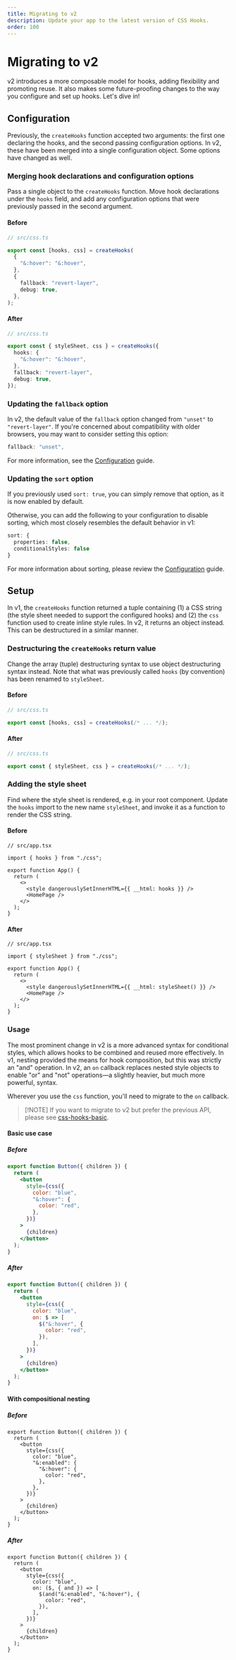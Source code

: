 ```yaml
---
title: Migrating to v2
description: Update your app to the latest version of CSS Hooks.
order: 100
---
```


# Migrating to v2

v2 introduces a more composable model for hooks, adding flexibility and
promoting reuse. It also makes some future-proofing changes to the way you
configure and set up hooks. Let's dive in!

## Configuration

Previously, the `createHooks` function accepted two arguments: the first one
declaring the hooks, and the second passing configuration options. In v2, these
have been merged into a single configuration object. Some options have changed
as well.

### Merging hook declarations and configuration options

Pass a single object to the `createHooks` function. Move hook declarations under
the `hooks` field, and add any configuration options that were previously passed
in the second argument.

#### Before

```typescript
// src/css.ts

export const [hooks, css] = createHooks(
  {
    "&:hover": "&:hover",
  },
  {
    fallback: "revert-layer",
    debug: true,
  },
);
```

#### After

```typescript
// src/css.ts

export const { styleSheet, css } = createHooks({
  hooks: {
    "&:hover": "&:hover",
  },
  fallback: "revert-layer",
  debug: true,
});
```

### Updating the `fallback` option

In v2, the default value of the `fallback` option changed from `"unset"` to
`"revert-layer"`. If you're concerned about compatibility with older browsers,
you may want to consider setting this option:

```typescript
fallback: "unset",
```

For more information, see the [Configuration](../configuration/index.md) guide.

### Updating the `sort` option

If you previously used `sort: true`, you can simply remove that option, as it is
now enabled by default.

Otherwise, you can add the following to your configuration to disable sorting,
which most closely resembles the default behavior in v1:

```typescript
sort: {
  properties: false,
  conditionalStyles: false
}
```

For more information about sorting, please review the
[Configuration](../configuration/index.md) guide.

## Setup

In v1, the `createHooks` function returned a tuple containing (1) a CSS string
(the style sheet needed to support the configured hooks) and (2) the `css`
function used to create inline style rules. In v2, it returns an object instead.
This can be destructured in a similar manner.

### Destructuring the `createHooks` return value

Change the array (tuple) destructuring syntax to use object destructuring syntax
instead. Note that what was previously called `hooks` (by convention) has been
renamed to `styleSheet`.

#### Before

```typescript
// src/css.ts

export const [hooks, css] = createHooks(/* ... */);
```

#### After

```typescript
// src/css.ts

export const { styleSheet, css } = createHooks(/* ... */);
```

### Adding the style sheet

Find where the style sheet is rendered, e.g. in your root component. Update the
`hooks` import to the new name `styleSheet`, and invoke it as a function to
render the CSS string.

#### Before

```tsx
// src/app.tsx

import { hooks } from "./css";

export function App() {
  return (
    <>
      <style dangerouslySetInnerHTML={{ __html: hooks }} />
      <HomePage />
    </>
  );
}
```

#### After

```tsx
// src/app.tsx

import { styleSheet } from "./css";

export function App() {
  return (
    <>
      <style dangerouslySetInnerHTML={{ __html: styleSheet() }} />
      <HomePage />
    </>
  );
}
```

### Usage

The most prominent change in v2 is a more advanced syntax for conditional
styles, which allows hooks to be combined and reused more effectively. In v1,
nesting provided the means for hook composition, but this was strictly an "and"
operation. In v2, an `on` callback replaces nested style objects to enable "or"
and "not" operations—a slightly heavier, but much more powerful, syntax.

Wherever you use the `css` function, you'll need to migrate to the `on`
callback.

> [!NOTE] If you want to migrate to v2 but prefer the previous API, please see
> [css-hooks-basic](https://github.com/nsaunders/css-hooks-basic).

#### Basic use case

##### Before

```jsx
export function Button({ children }) {
  return (
    <button
      style={css({
        color: "blue",
        "&:hover": {
          color: "red",
        },
      })}
    >
      {children}
    </button>
  );
}
```

##### After

```jsx
export function Button({ children }) {
  return (
    <button
      style={css({
        color: "blue",
        on: $ => [
          $("&:hover", {
            color: "red",
          }),
        ],
      })}
    >
      {children}
    </button>
  );
}
```

#### With compositional nesting

##### Before

```tsx
export function Button({ children }) {
  return (
    <button
      style={css({
        color: "blue",
        "&:enabled": {
          "&:hover": {
            color: "red",
          },
        },
      })}
    >
      {children}
    </button>
  );
}
```

##### After

```tsx
export function Button({ children }) {
  return (
    <button
      style={css({
        color: "blue",
        on: ($, { and }) => [
          $(and("&:enabled", "&:hover"), {
            color: "red",
          }),
        ],
      })}
    >
      {children}
    </button>
  );
}
```
